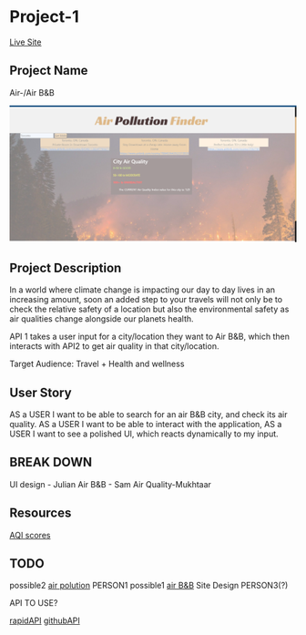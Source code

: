 # Project-1
[Live Site](https://juliantymeczko.github.io/Air-Pollution-Finder/)

## Project Name

Air-/Air B&B

![ScreenShot](./ScreenShot.png)
## Project Description

In a world where climate change is impacting our day to day lives in an increasing amount, soon an added step to your travels will not only be to check the relative safety of a location but also the environmental safety as air qualities change alongside our planets health.

API 1 takes a user input for a city/location they want to Air B&B, which then interacts with API2 to get air quality in that city/location.

Target Audience:
Travel + Health and wellness

## User Story

AS a USER I want to be able to search for an air B&B city, and check its air quality.
AS a USER I want to be able to interact with the application,
AS a USER I want to see a polished UI, which reacts dynamically to my input.

## BREAK DOWN

UI design - Julian
Air B&B - Sam
Air Quality-Mukhtaar

## Resources
[AQI scores](https://www.airnow.gov/aqi/aqi-basics/)

## TODO

possible2
[air polution](https://rapidapi.com/apidojo/api/airvisual1/) PERSON1
possible1
[air B&B](https://rapidapi.com/3b-data-3b-data-default/api/airbnb13/)
Site Design PERSON3(?)

API TO USE?

[rapidAPI](https://rapidapi.com/hub/)
[githubAPI](https://coding-boot-camp.github.io/full-stack/apis/api-resources)

